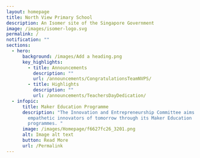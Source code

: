 ```yaml
---
layout: homepage
title: North View Primary School
description: An Isomer site of the Singapore Government
image: /images/isomer-logo.svg
permalink: /
notification: ""
sections:
  - hero:
      background: /images/Add a heading.png
      key_highlights:
        - title: Announcements
          description: ""
          url: /announcements/CongratulationsTeamNVPS/
        - title: Highlights
          description: ""
          url: /announcements/TeachersDayDedication/
  - infopic:
      title: Maker Education Programme
      description: "The Innovation and Entrepreneurship Committee aims to nurture the
        empathetic innovators of tomorrow through its Maker Education
        programmes. "
      image: /images/Homepage/f6627fc26_3201.png
      alt: Image alt text
      button: Read More
      url: /Permalink
---
```

